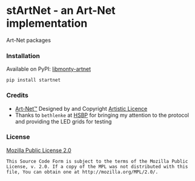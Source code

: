 stArtNet - an Art-Net implementation
====================================

Art-Net packages

### Installation

Available on PyPI: [libmonty-artnet](https://pypi.org/project/startnet/)

```commandline
pip install startnet
```

### Credits

- [Art-Net™](https://artisticlicence.com/support-and-resources/art-net-4/)
  Designed by and Copyright [Artistic Licence](https://artisticlicence.com/)
- Thanks to `bethlenke` at [HSBP](https://hsbp.org) for bringing my
  attention to the protocol and providing the LED grids for testing

### License

[Mozilla Public License 2.0](https://www.mozilla.org/en-US/MPL/2.0/)

```
This Source Code Form is subject to the terms of the Mozilla Public
License, v. 2.0. If a copy of the MPL was not distributed with this
file, You can obtain one at http://mozilla.org/MPL/2.0/.
```
